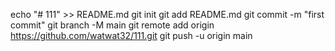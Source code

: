 echo "# 111" >> README.md
git init
git add README.md
git commit -m "first commit"
git branch -M main
git remote add origin https://github.com/watwat32/111.git
git push -u origin main
